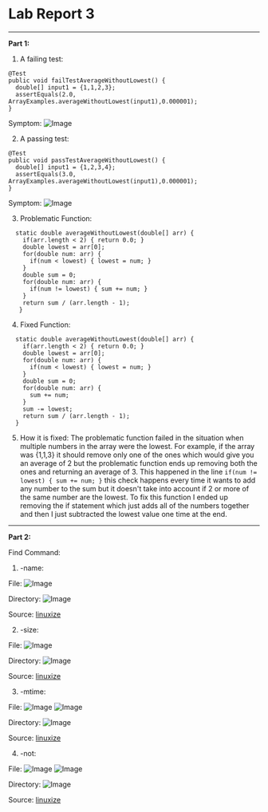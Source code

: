 # Lab Report 3

---
**Part 1:**

1. A failing test:
  ~~~
  @Test
  public void failTestAverageWithoutLowest() {
    double[] input1 = {1,1,2,3};
    assertEquals(2.0, ArrayExamples.averageWithoutLowest(input1),0.000001);
  }
  ~~~
  Symptom:
![Image](FailurSymptom.png)

2. A passing test:
  ~~~
  @Test
  public void passTestAverageWithoutLowest() {
    double[] input1 = {1,2,3,4};
    assertEquals(3.0, ArrayExamples.averageWithoutLowest(input1),0.000001);
  }
  ~~~
  Symptom:
  ![Image](PassSymptom.png)

3. Problematic Function:
  ~~~
    static double averageWithoutLowest(double[] arr) {
      if(arr.length < 2) { return 0.0; }
      double lowest = arr[0];
      for(double num: arr) {
        if(num < lowest) { lowest = num; }
      }
      double sum = 0;
      for(double num: arr) {
        if(num != lowest) { sum += num; }
      }
      return sum / (arr.length - 1);
     }
  ~~~
4. Fixed Function:
  ~~~
    static double averageWithoutLowest(double[] arr) {
      if(arr.length < 2) { return 0.0; }
      double lowest = arr[0];
      for(double num: arr) {
        if(num < lowest) { lowest = num; }
      }
      double sum = 0;
      for(double num: arr) {
        sum += num; 
      }
      sum -= lowest;
      return sum / (arr.length - 1);
    }
  ~~~
5. How it is fixed:
The problematic function failed in the situation when multiple numbers in the array were the lowest. For example, if the array was {1,1,3} it should remove only one of the ones which would give you an average of 2 but the problematic function ends up removing both the ones and returning an average of 3. This happened in the line `if(num != lowest) { sum += num; }` this check happens every time it wants to add any number to the sum but it doesn't take into account if 2 or more of the same number are the lowest. To fix this function I ended up removing the if statement which just adds all of the numbers together and then I just subtracted the lowest value one time at the end.

---
**Part 2:**

Find Command:

1. -name:

  File:
    ![Image](lab3findname1.png)

  Directory:
    ![Image](lab3findname2.png)

  Source:
  [linuxize](https://linuxize.com/post/how-to-find-files-in-linux-using-the-command-line/)

2. -size:
   
  File:
    ![Image](lab3findsize1.png)

  Directory:
    ![Image](lab3findsize2.png)

  Source:
  [linuxize](https://linuxize.com/post/how-to-find-files-in-linux-using-the-command-line/#:~:text=G%3A%20Gigabytes-,The%20following%20command%20will%20find,-all%20files%20of)

3. -mtime:
   
  File:
    ![Image](lab3findtime1.png)
    ![Image](lab3findtime2.png)

  Directory:
    ![Image](lab3findtime3.png)

  Source:
    [linuxize](https://linuxize.com/post/how-to-find-files-in-linux-using-the-command-line/)

4. -not:

  File:
    ![Image](lab3findnot1.png)
    ![Image](lab3findnot2.png)

  Directory:
    ![Image](lab3findnot3.png)

  Source:
    [linuxize](https://linuxize.com/post/how-to-find-files-in-linux-using-the-command-line/)

